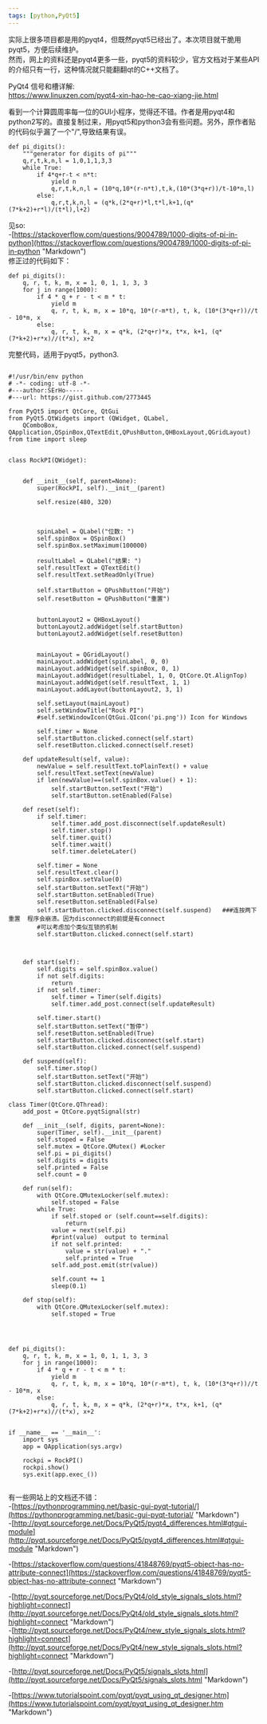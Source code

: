 ```yaml
---
tags: [python,PyQt5]
---
```


实际上很多项目都是用的pyqt4，但既然pyqt5已经出了。本次项目就干脆用pyqt5，方便后续维护。  
然而，网上的资料还是pyqt4更多一些，pyqt5的资料较少，官方文档对于某些API的介绍只有一行，这种情况就只能翻翻qt的C++文档了。  



PyQt4 信号和槽详解:  
https://www.linuxzen.com/pyqt4-xin-hao-he-cao-xiang-jie.html  

看到一个计算圆周率每一位的GUI小程序，觉得还不错。作者是用pyqt4和python2写的。直接复制过来，用pyqt5和python3会有些问题。另外，原作者贴的代码似乎漏了一个"/",导致结果有误。
```
def pi_digits():
    """generator for digits of pi"""
    q,r,t,k,n,l = 1,0,1,1,3,3
    while True:
        if 4*q+r-t < n*t:
            yield n
            q,r,t,k,n,l = (10*q,10*(r-n*t),t,k,(10*(3*q+r))/t-10*n,l)
        else:
            q,r,t,k,n,l = (q*k,(2*q+r)*l,t*l,k+1,(q*(7*k+2)+r*l)/(t*l),l+2)

```
见so:  
-[https://stackoverflow.com/questions/9004789/1000-digits-of-pi-in-python](https://stackoverflow.com/questions/9004789/1000-digits-of-pi-in-python "Markdown")   
修正过的代码如下：  
```
def pi_digits():
    q, r, t, k, m, x = 1, 0, 1, 1, 3, 3
    for j in range(1000):
        if 4 * q + r - t < m * t:
            yield m
            q, r, t, k, m, x = 10*q, 10*(r-m*t), t, k, (10*(3*q+r))//t - 10*m, x
        else:
            q, r, t, k, m, x = q*k, (2*q+r)*x, t*x, k+1, (q*(7*k+2)+r*x)//(t*x), x+2

```


完整代码，适用于pyqt5，python3.  

```

#!/usr/bin/env python
# -*- coding: utf-8 -*-
#---author:SErHo-----
#---url: https://gist.github.com/2773445

from PyQt5 import QtCore, QtGui
from PyQt5.QtWidgets import (QWidget, QLabel,
    QComboBox, QApplication,QSpinBox,QTextEdit,QPushButton,QHBoxLayout,QGridLayout)
from time import sleep


class RockPI(QWidget):


    def __init__(self, parent=None):
        super(RockPI, self).__init__(parent)

        self.resize(480, 320)



        spinLabel = QLabel("位数: ")
        self.spinBox = QSpinBox()
        self.spinBox.setMaximum(100000)

        resultLabel = QLabel("结果: ")
        self.resultText = QTextEdit()
        self.resultText.setReadOnly(True)

        self.startButton = QPushButton("开始")
        self.resetButton = QPushButton("重置")


        buttonLayout2 = QHBoxLayout()
        buttonLayout2.addWidget(self.startButton)
        buttonLayout2.addWidget(self.resetButton)


        mainLayout = QGridLayout()
        mainLayout.addWidget(spinLabel, 0, 0)
        mainLayout.addWidget(self.spinBox, 0, 1)
        mainLayout.addWidget(resultLabel, 1, 0, QtCore.Qt.AlignTop)
        mainLayout.addWidget(self.resultText, 1, 1)
        mainLayout.addLayout(buttonLayout2, 3, 1)

        self.setLayout(mainLayout)
        self.setWindowTitle("Rock PI")
        #self.setWindowIcon(QtGui.QIcon('pi.png')) Icon for Windows

        self.timer = None
        self.startButton.clicked.connect(self.start)
        self.resetButton.clicked.connect(self.reset)

    def updateResult(self, value):
        newValue = self.resultText.toPlainText() + value
        self.resultText.setText(newValue)
        if len(newValue)==(self.spinBox.value() + 1):
            self.startButton.setText("开始")
            self.startButton.setEnabled(False)

    def reset(self):
        if self.timer:
            self.timer.add_post.disconnect(self.updateResult)
            self.timer.stop()
            self.timer.quit()
            self.timer.wait()
            self.timer.deleteLater()

        self.timer = None
        self.resultText.clear()
        self.spinBox.setValue(0)
        self.startButton.setText("开始")
        self.startButton.setEnabled(True)
        self.resetButton.setEnabled(False)
        self.startButton.clicked.disconnect(self.suspend)   ###连按两下重置  程序会崩溃。因为disconnect的前提是有connect
        #可以考虑加个类似互锁的机制
        self.startButton.clicked.connect(self.start)



    def start(self):
        self.digits = self.spinBox.value()
        if not self.digits:
            return
        if not self.timer:
            self.timer = Timer(self.digits)
            self.timer.add_post.connect(self.updateResult)

        self.timer.start()
        self.startButton.setText("暂停")
        self.resetButton.setEnabled(True)
        self.startButton.clicked.disconnect(self.start)
        self.startButton.clicked.connect(self.suspend)

    def suspend(self):
        self.timer.stop()
        self.startButton.setText("开始")
        self.startButton.clicked.disconnect(self.suspend)
        self.startButton.clicked.connect(self.start)

class Timer(QtCore.QThread):
    add_post = QtCore.pyqtSignal(str)

    def __init__(self, digits, parent=None):
        super(Timer, self).__init__(parent)
        self.stoped = False
        self.mutex = QtCore.QMutex() #Locker
        self.pi = pi_digits()
        self.digits = digits
        self.printed = False
        self.count = 0

    def run(self):
        with QtCore.QMutexLocker(self.mutex):
            self.stoped = False
        while True:
            if self.stoped or (self.count==self.digits):
                return
            value = next(self.pi)
            #print(value)  output to terminal
            if not self.printed:
                value = str(value) + "."
                self.printed = True
            self.add_post.emit(str(value))

            self.count += 1
            sleep(0.1)

    def stop(self):
        with QtCore.QMutexLocker(self.mutex):
            self.stoped = True




def pi_digits():
    q, r, t, k, m, x = 1, 0, 1, 1, 3, 3
    for j in range(1000):
        if 4 * q + r - t < m * t:
            yield m
            q, r, t, k, m, x = 10*q, 10*(r-m*t), t, k, (10*(3*q+r))//t - 10*m, x
        else:
            q, r, t, k, m, x = q*k, (2*q+r)*x, t*x, k+1, (q*(7*k+2)+r*x)//(t*x), x+2


if __name__ == '__main__':
    import sys
    app = QApplication(sys.argv)

    rockpi = RockPI()
    rockpi.show()
    sys.exit(app.exec_())


```


有一些网站上的文档还不错：  
-[https://pythonprogramming.net/basic-gui-pyqt-tutorial/](https://pythonprogramming.net/basic-gui-pyqt-tutorial/ "Markdown")               
-[http://pyqt.sourceforge.net/Docs/PyQt5/pyqt4_differences.html#qtgui-module](http://pyqt.sourceforge.net/Docs/PyQt5/pyqt4_differences.html#qtgui-module "Markdown")  

-[https://stackoverflow.com/questions/41848769/pyqt5-object-has-no-attribute-connect](https://stackoverflow.com/questions/41848769/pyqt5-object-has-no-attribute-connect "Markdown")     

-[http://pyqt.sourceforge.net/Docs/PyQt4/old_style_signals_slots.html?highlight=connect](http://pyqt.sourceforge.net/Docs/PyQt4/old_style_signals_slots.html?highlight=connect "Markdown")          
-[http://pyqt.sourceforge.net/Docs/PyQt4/new_style_signals_slots.html?highlight=connect](http://pyqt.sourceforge.net/Docs/PyQt4/new_style_signals_slots.html?highlight=connect "Markdown")     

-[http://pyqt.sourceforge.net/Docs/PyQt5/signals_slots.html](http://pyqt.sourceforge.net/Docs/PyQt5/signals_slots.html "Markdown")     

-[https://www.tutorialspoint.com/pyqt/pyqt_using_qt_designer.htm](https://www.tutorialspoint.com/pyqt/pyqt_using_qt_designer.htm "Markdown")    
